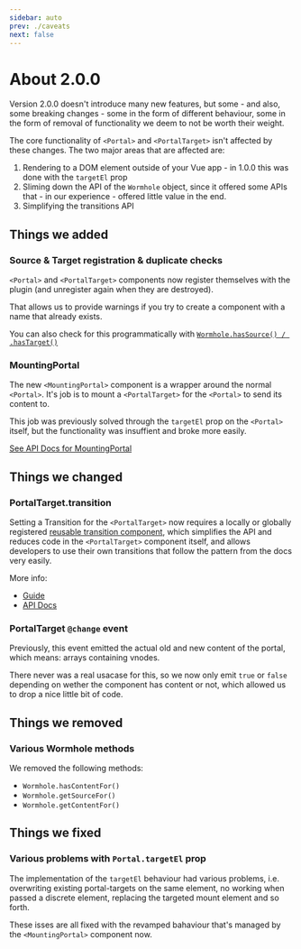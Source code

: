 ```yaml
---
sidebar: auto
prev: ./caveats
next: false
---
```


# About 2.0.0

Version 2.0.0 doesn't introduce many new features, but some - and also, some breaking changes - some in the form of different behaviour, some in the form of removal of functionality we deem to not be worth their weight.

The core functionality of `<Portal>` and `<PortalTarget>` isn't affected by these changes. The two major areas that are affected are:

1. Rendering to a DOM element outside of your Vue app - in 1.0.0 this was done with the `targetEl` prop
2. Sliming down the API of the `Wormhole` object, since it offered some APIs that - in our experience - offered little value in the end.
3. Simplifying the transitions API

## Things we added

### Source & Target registration & duplicate checks

`<Portal>` and `<PortalTarget>` components now register themselves with the plugin (and unregister again when they are destroyed).

That allows us to provide warnings if you try to create a component with a name that already exists.

You can also check for this programmatically with [`Wormhole.hasSource() / .hasTarget()`](../api/wormhole.md#)

### MountingPortal

The new `<MountingPortal>` component is a wrapper around the normal `<Portal>`. It's job is to mount a `<PortalTarget>` for the `<Portal>` to send its content to.

This job was previously solved through the `targetEl` prop on the `<Portal>` itself, but the functionality was insuffient and broke more easily.

[See API Docs for MountingPortal](../api/mounting-portal.md)

## Things we changed

### PortalTarget.transition

Setting a Transition for the `<PortalTarget>` now requires a locally or globally registered [reusable transition component](https://vuejs.org/v2/guide/transitions.html#Reusable-Transitions), which simplifies the API and reduces code in the `<PortalTarget>` component itself, and allows developers to use their own transitions that follow the pattern from the docs very easily.

More info:

- [Guide](../api/portal-target.md#transistion)
- [API Docs](./advanced.md#transitions)

### PortalTarget `@change` event

Previously, this event emitted the actual old and new content of the portal, which means: arrays containing vnodes.

There never was a real usacase for this, so we now only emit `true` or `false` depending on wether the component has content or not, which allowed us to drop a nice little bit of code.

## Things we removed

### Various Wormhole methods

We removed the following methods:

- `Wormhole.hasContentFor()`
- `Wormhole.getSourceFor()`
- `Wormhole.getContentFor()`

## Things we fixed

### Various problems with `Portal.targetEl` prop

The implementation of the `targetEl` behaviour had various problems, i.e. overwriting existing portal-targets on the same element, no working when passed a discrete element, replacing the targeted mount element and so forth.

These isses are all fixed with the revamped bahaviour that's managed by the `<MountingPortal>` component now.
